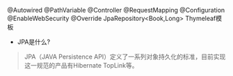 @Autowired
@PathVariable
@Controller
@RequestMapping
@Configuration
@EnableWebSecurity
@Override
JpaRepository<Book,Long>
Thymeleaf模板

* JPA是什么?
> JPA（JAVA Persistence API）定义了一系列对象持久化的标准，目前实现这一规范的产品有Hibernate
TopLink等。
